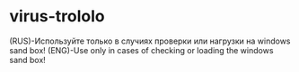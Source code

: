 # virus-trololo
(RUS)-Используйте только в случиях проверки или нагрузки на windows sand box! (ENG)-Use only in cases of checking or loading the windows sand box!
